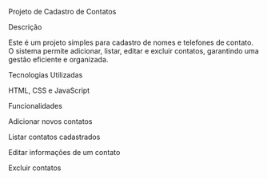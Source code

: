 Projeto de Cadastro de Contatos

Descrição

Este é um projeto simples para cadastro de nomes e telefones de contato. O sistema permite adicionar, listar, editar e excluir contatos, garantindo uma gestão eficiente e organizada.

Tecnologias Utilizadas

HTML, CSS e JavaScript 

Funcionalidades

Adicionar novos contatos

Listar contatos cadastrados

Editar informações de um contato

Excluir contatos
